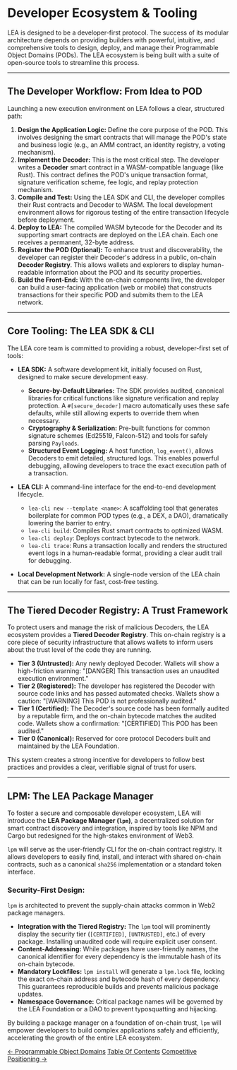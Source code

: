 # Developer Ecosystem & Tooling

LEA is designed to be a developer-first protocol. The success of its modular architecture depends on providing builders with powerful, intuitive, and comprehensive tools to design, deploy, and manage their Programmable Object Domains (PODs). The LEA ecosystem is being built with a suite of open-source tools to streamline this process.

---

## The Developer Workflow: From Idea to POD

Launching a new execution environment on LEA follows a clear, structured path:

1.  **Design the Application Logic:** Define the core purpose of the POD. This involves designing the smart contracts that will manage the POD's state and business logic (e.g., an AMM contract, an identity registry, a voting mechanism).
2.  **Implement the Decoder:** This is the most critical step. The developer writes a **Decoder** smart contract in a WASM-compatible language (like Rust). This contract defines the POD's unique transaction format, signature verification scheme, fee logic, and replay protection mechanism.
3.  **Compile and Test:** Using the LEA SDK and CLI, the developer compiles their Rust contracts and Decoder to WASM. The local development environment allows for rigorous testing of the entire transaction lifecycle before deployment.
4.  **Deploy to LEA:** The compiled WASM bytecode for the Decoder and its supporting smart contracts are deployed on the LEA chain. Each one receives a permanent, 32-byte address.
5.  **Register the POD (Optional):** To enhance trust and discoverability, the developer can register their Decoder's address in a public, on-chain **Decoder Registry**. This allows wallets and explorers to display human-readable information about the POD and its security properties.
6.  **Build the Front-End:** With the on-chain components live, the developer can build a user-facing application (web or mobile) that constructs transactions for their specific POD and submits them to the LEA network.

---

## Core Tooling: The LEA SDK & CLI

The LEA core team is committed to providing a robust, developer-first set of tools:

-   **LEA SDK:** A software development kit, initially focused on Rust, designed to make secure development easy.
    -   **Secure-by-Default Libraries:** The SDK provides audited, canonical libraries for critical functions like signature verification and replay protection. A `#[secure_decoder]` macro automatically uses these safe defaults, while still allowing experts to override them when necessary.
    -   **Cryptography & Serialization:** Pre-built functions for common signature schemes (Ed25519, Falcon-512) and tools for safely parsing `Payloads`.
    -   **Structured Event Logging:** A host function, `log_event()`, allows Decoders to emit detailed, structured logs. This enables powerful debugging, allowing developers to trace the exact execution path of a transaction.

-   **LEA CLI:** A command-line interface for the end-to-end development lifecycle.
    -   `lea-cli new --template <name>`: A scaffolding tool that generates boilerplate for common POD types (e.g., a DEX, a DAO), dramatically lowering the barrier to entry.
    -   `lea-cli build`: Compiles Rust smart contracts to optimized WASM.
    -   `lea-cli deploy`: Deploys contract bytecode to the network.
    -   `lea-cli trace`: Runs a transaction locally and renders the structured event logs in a human-readable format, providing a clear audit trail for debugging.

-   **Local Development Network:** A single-node version of the LEA chain that can be run locally for fast, cost-free testing.

---

## The Tiered Decoder Registry: A Trust Framework

To protect users and manage the risk of malicious Decoders, the LEA ecosystem provides a **Tiered Decoder Registry**. This on-chain registry is a core piece of security infrastructure that allows wallets to inform users about the trust level of the code they are running.

-   **Tier 3 (Untrusted):** Any newly deployed Decoder. Wallets will show a high-friction warning: "[DANGER] This transaction uses an unaudited execution environment."
-   **Tier 2 (Registered):** The developer has registered the Decoder with source code links and has passed automated checks. Wallets show a caution: "[WARNING] This POD is not professionally audited."
-   **Tier 1 (Certified):** The Decoder's source code has been formally audited by a reputable firm, and the on-chain bytecode matches the audited code. Wallets show a confirmation: "[CERTIFIED] This POD has been audited."
-   **Tier 0 (Canonical):** Reserved for core protocol Decoders built and maintained by the LEA Foundation.

This system creates a strong incentive for developers to follow best practices and provides a clear, verifiable signal of trust for users.

---

## LPM: The LEA Package Manager

To foster a secure and composable developer ecosystem, LEA will introduce the **LEA Package Manager (`lpm`)**, a decentralized solution for smart contract discovery and integration, inspired by tools like NPM and Cargo but redesigned for the high-stakes environment of Web3.

`lpm` will serve as the user-friendly CLI for the on-chain contract registry. It allows developers to easily find, install, and interact with shared on-chain contracts, such as a canonical `sha256` implementation or a standard token interface.

### Security-First Design:
`lpm` is architected to prevent the supply-chain attacks common in Web2 package managers.
-   **Integration with the Tiered Registry:** The `lpm` tool will prominently display the security tier (`[CERTIFIED]`, `[UNTRUSTED]`, etc.) of every package. Installing unaudited code will require explicit user consent.
-   **Content-Addressing:** While packages have user-friendly names, the canonical identifier for every dependency is the immutable hash of its on-chain bytecode.
-   **Mandatory Lockfiles:** `lpm install` will generate a `lpm.lock` file, locking the exact on-chain address and bytecode hash of every dependency. This guarantees reproducible builds and prevents malicious package updates.
-   **Namespace Governance:** Critical package names will be governed by the LEA Foundation or a DAO to prevent typosquatting and hijacking.

By building a package manager on a foundation of on-chain trust, `lpm` will empower developers to build complex applications safely and efficiently, accelerating the growth of the entire LEA ecosystem.

<div class="nav-buttons">
  <a class="prev" href="/programmable_object_domains/">← Programmable Object Domains</a>
  <a class="toc" href="/">Table Of Contents</a>
  <a class="next" href="/competitive_positioning/">Competitive Positioning →</a>
</div>